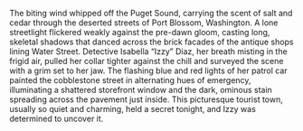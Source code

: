 The biting wind whipped off the Puget Sound, carrying the scent of salt and cedar through the deserted streets of Port Blossom, Washington.  A lone streetlight flickered weakly against the pre-dawn gloom, casting long, skeletal shadows that danced across the brick facades of the antique shops lining Water Street. Detective Isabella “Izzy” Diaz, her breath misting in the frigid air, pulled her collar tighter against the chill and surveyed the scene with a grim set to her jaw.  The flashing blue and red lights of her patrol car painted the cobblestone street in alternating hues of emergency, illuminating a shattered storefront window and the dark, ominous stain spreading across the pavement just inside.  This picturesque tourist town, usually so quiet and charming, held a secret tonight, and Izzy was determined to uncover it.
